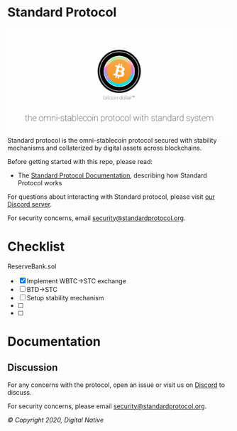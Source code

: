 # Standard Protocol

![banner](media/standard_banner.png)
Standard protocol is the omni-stablecoin protocol secured with stability mechanisms and collaterized by digital assets across blockchains.

Before getting started with this repo, please read:

* The [Standard Protocol Documentation](docs.standardprotocol.org), describing how Standard Protocol works

For questions about interacting with Standard protocol, please visit [our Discord server](https://chat.standardprotocol.org).

For security concerns, email [security@standardprotocol.org](mailto:security@standardprotocol.org).


# Checklist

ReserveBank.sol

- [x] Implement WBTC->STC exchange
- [ ] BTD->STC
- [ ] Setup stability mechanism
- [ ] 
- [ ]

# Documentation


Discussion
----------

For any concerns with the protocol, open an issue or visit us on [Discord](chat.standardprotocol.org) to discuss.

For security concerns, please email [security@standardprotocol.org](mailto:security@standardprotocol.org).

_© Copyright 2020, Digital Native_


